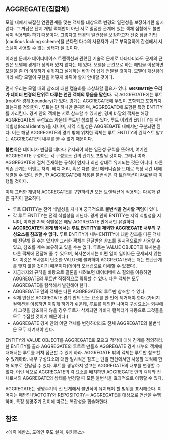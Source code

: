 ## AGGREGATE(집합체)

모델 내에서 복잡한 연관관계를 맺는 객체를 대상으로 변경의 일관성을 보장하기란 쉽지 않다. 그 까닭은 단지 개별 객체만이 아닌 서로 밀접한 관계에 있는 객체 집합에도 불변식이 적용돼야 하기 때문이다. 그렇다고 변경의 일관성을 보장하고자 신중 잠금 기법(cautious locking scheme)을 쓴다면 다수의 사용자가 서로 부적절하게 간섭해서 시스템이 사용할 수 없는 상태가 될 것이다.

이러한 문제가 데이터베이스 트랜잭션과 관련된 기술적 문제로 나타나더라도 문제의 근원은 모델에 경계가 정의돼 있지 않다는 데 있다. 모델을 근간으로 하는 해법을 이용하면 모델을 좀 더 이해하기 쉬워지고 설계하는 바가 더 쉽게 전달될 것이다. 모델이 개선됨에 따라 해당 모델이 구현을 어떻게 바꿔야 할지 안내할 것이다.

먼저 우리는 모델 내의 참조에 대한 캡슐화를 추상화할 필요가 있다. **`AGGREGATE`는 우리가 데이터 변경의 단위로 다루는 연관 객체의 묶음을 말한다.** 각 AGGREGATE에는 루트(root)와 경계(boundary)가 있다. 경계는 AGGREGATE에 무엇이 포함되고 포함되지 않는지를 정의한다. 루트는 단 하나만 존재하며, AGGREGATE에 포함된 특정 ENTITY를 가리킨다. 경계 안의 객체는 서로 참조할 수 있지만, 경계 바깥의 객체는 해당 AGGREGATE의 구성요소 가운데 루트만 참조할 수 있다. 루트 이외의 ENTITY는 지역 식별성(local identity)을 지니며, 지역 식별성은 AGGREGATE 내에서만 구분되면 된다. 이는 해당 AGGREGATE의 경계 밖에 위치한 객체는 루트 ENTITY의 컨텍스트 말고는 AGGREGATE의 내부를 볼 수 없기 때문이다.

**불변식**은 데이터가 변결될 때마다 유지돼야 하는 일관성 규칙을 뜻하며, 여기엔 AGGREGATE 구성하는 각 구성요소 간의 관계도 포함될 것이다. 그러나 여러 AGGREGATE에 걸쳐 존재하는 규칙이 언제나 최신 상태로 유지되는 것은 아니다. 다른 의존 관계는 이벤트 처리, 배치 처리, 혹은 다른 갱신 메커니즘을 토대로 특정 시간 내에 해결될 수 있다. 반면, 한 AGGREGATE에 적용된 불변식은 각 트랜잭션이 완료될 때 이행될 것이다.

이제 그러한 개념적 AGGREGATE를 구현하려면 모든 트랜잭션에 적용되는 다음과 같은 규칙이 필요하다.

- 루트 ENTITY는 전역 식별성을 지니며 궁극적으로 **불변식을 검사할 책임**이 있다.
- 각 루트 ENTITY는 전역 식별성을 지닌다. 경계 안의 ENTITY는 지역 식별성을 지니며, 이러한 지역 식별성은 해당 AGGREGATE 안에서만 유일하다.
- **AGGREGATE의 경계 밖에서는 루트 ENTITY를 제외한 AGGREGATE 내부의 구성요소를 참조할 수 없다.** 루트 ENTITY가 내부 ENTITY에 대한 참조를 다른 객체에 전달해 줄 수는 있지만 그러한 객체는 전달받은 참조를 일시적으로만 사용할 수 있고, 참조를 계속 보유하고 있을 수는 없다. 루트는 VALUE OBJECT의 복사본을 다른 객체에 전달해 줄 수 있으며, 복사본에서는 어떤 일이 일어나든 문제되지 않는다. 이것은 복사본이 단순한 VALUE에 불과하며 AGGREGATE와는 더는 연관관계를 맺지 않을 것이기 때문이다(데이터 오너쉽으로 이해할 수 있겠다).
- 지금까지의 규칙을 바탕으로 결론을 내려보면 데이터베이스 질의를 이용하면 AGGREGATE의 루트만 직접적으로 획득할 수 있다. 다른 객체는 모두 AGGREGATE를 탐색해서 발견해야 한다.
- AGGREGATE 안의 객체는 다른 AGGREGATE의 루트만 참조할 수 있다.
- 삭제 연산은 AGGREGATE 경계 안의 모든 요소를 한 번에 제거해야 한다.(가비지 컬렉션을 이용하면 이렇게 하기가 쉬운데, 루트를 제외한 나머지 구성요소는 외부에서 그것을 참조하지 않을 경우 루트가 삭제되면 가비지 컬렉터가 자동으로 그것들을 모두 수집할 것이기 때문이다.)
- AGGREGATE 경계 안의 어떤 객체를 변경하더라도 전체 AGGREGATE의 불변식은 모두 지켜져야 한다.

ENTITY와 VALUE OBJECT를 AGGREGATE로 모으고 각각에 대해 경계를 정의하라. 한 ENTITY를 골라 AGGREGATE의 루트로 만들호 AGGREGATE 경계 내부의 객체에 대해서는 루트를 거쳐 접근할 수 있게 하라. AGGREGATE 밖의 객체는 루트만 참조할 수 있게하라. 내부 구성요소에 대한 일시적은 참조는 단일 연산에서만 사용할 목적에 한해 외부로 전달될 수 있다. 루트를 경유하지 않고는 AGGREGATE의 내부를 변경할 수 없다. 이런 식으로 AGGREGATE의 각 요소를 배치하면 AGGREGATE 안의 객체와 전체로서의 AGGREGATE의 상태를 변경할 때 모든 불변식을 효과적으로 이행할 수 있다.

AGGREGATE는 생명주기의 전 단계에서 불변식이 유지돼야 할 범위를 표시해준다. 이어지는 패턴인 FACTORY와 REPOSITORY는 AGGREGATE를 대상으로 연산을 수행하며, 특정 생명주기 전이에 따르는 복잡성을 캡슐화한다.

## 참조

<에릭 에반스, 도메인 주도 설계, 위키북스>
